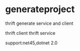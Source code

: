 # generateproject
thrift generate service and client


thrift client
thrift service


support:net45,dotnet 2.0
